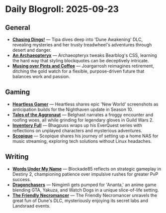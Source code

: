 # Daily Blogroll: 2025-09-23

## General

- **[Chasing Dings!](https://chasingdings.com/2025/09/22/dune-awakening-apotheosis/)** — Tipa dives deep into 'Dune Awakening' DLC, revealing mysteries and her trusty treadwheel's adventures through desert and danger.
- **[An Archaeopteryx](https://anarchaeopteryx.bearblog.dev/2025-09-22-bearblog-theme-css-v6/)** — Archaeopteryx tweaks Bearblog's CSS, learning the hard way that styling blockquotes can be deceptively intricate.
- **[Musing over Pints and Coffee](https://musingsoverpintsandcoffee.wordpress.com/2025/09/22/redefining-retirement/)** — Joargarrosh reimagines retirement, ditching the gold watch for a flexible, purpose-driven future that balances work and passion.
## Gaming

- **[Heartless Gamer](http://www.heartlessgamer.com/2025/09/monday-screenshots-some-new-world-action.html)** — Heartless shares epic 'New World' screenshots as anticipation builds for the Nighthaven update in Season 10.
- **[Tales of the Aggronaut](https://aggronaut.com/2025/09/23/froggy-woggy/)** — Belghast narrates a froggy encounter and roofing woes, all while grinding for legendary gloves in Guild Wars 2.
- **[Inventory Full](https://bhagpuss.blogspot.com/2025/09/the-final-five-er-wait-no-theres-six-of.html)** — Bhagpuss wraps up his EverQuest series with reflections on unplayed characters and mysterious adventures.
- **[Scopique](https://scopique.com/2025/09/23/private-music-streaming/)** — Scopique shares his journey of setting up a home NAS for music streaming, exploring tech solutions without Linux headaches.
## Writing

- **[Words Under My Name](https://wordsundermyname.wordpress.com/2025/09/21/9-21-2025-play-smarter-not-harder/)** — Blockade85 reflects on strategic gameplay in Destiny 2, championing patience over impulsive rushes for greater PvP success.
- **[Dragonchasers](https://dragonchasers.com/2025/09/23/is-ananta-an-anime-gta/)** — Nimgimli gets pumped for 'Ananta,' an anime game blending GTA, Yakuza, and Watch Dogs in a unique slice-of-life setting.
- **[The Friendly Necromancer](https://thefriendlynecromancer.blogspot.com/2025/09/dune-dlc-one-and-done-but-we-aint-done.html)** — The Friendly Necromancer unravels the great fun of Dune's DLC, mysteriously enjoying its secret labs and Landsraad events.
